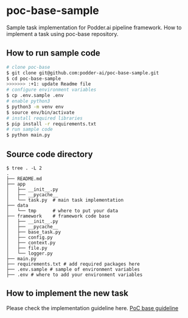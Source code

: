 # poc-base-sample

Sample task implementation for Podder.ai pipeline framework.
How to implement a task using poc-base repository.

## How to run sample code

```bash
# clone poc-base
$ git clone git@github.com:podder-ai/poc-base-sample.git
$ cd poc-base-sample
>>>>>>> :+1: update Readme file
# configure environment variables
$ cp .env.sample .env
# enable python3
$ python3 -m venv env
$ source env/bin/activate
# install required libraries
$ pip install -r requirements.txt
# run sample code
$ python main.py
```

## Source code directory

```
$ tree . -L 2
.
├── README.md
├── app
│   ├── __init__.py
│   ├── __pycache__
│   └── task.py  # main task implementation
├── data
│   └── tmp      # where to put your data 
├── framework    # framework code base
│   ├── __init__.py
│   ├── __pycache__
│   ├── base_task.py
│   ├── config.py
│   ├── context.py
│   ├── file.py
│   └── logger.py
├── main.py
├── requirements.txt # add required packages here
├── .env.sample # sample of environment variables 
├── .env # where to add your environment variables 
```

## How to implement the new task

Please check the implementation guideline here. [PoC base guideline](https://github.com/podder-ai/poc-base)
